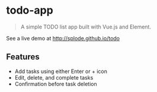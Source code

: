 # todo-app

> A simple TODO list app built with Vue.js and Element.

See a live demo at http://splode.github.io/todo

## Features
- Add tasks using either Enter or + icon
- Edit, delete, and complete tasks
- Confirmation before task deletion
